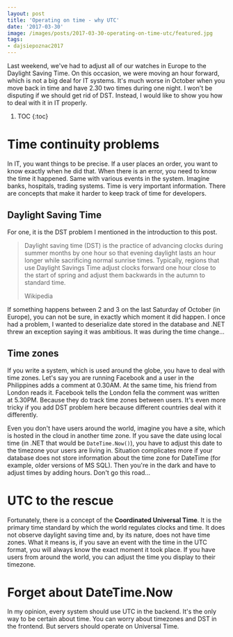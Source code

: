 ```yaml
---
layout: post
title: 'Operating on time - why UTC'
date: '2017-03-30'
image: /images/posts/2017-03-30-operating-on-time-utc/featured.jpg
tags: 
- dajsiepoznac2017
---
```

Last weekend, we've had to adjust all of our watches in Europe to the Daylight Saving Time. On this occasion, we were moving an hour forward, which is not a big deal for IT systems. It's much worse in October when you move back in time and have 2.30 two times during one night. I won't be disputing if we should get rid of DST. Instead, I would like to show you how to deal with it in IT properly. 

1. TOC
{:toc}

# Time continuity problems 
In IT, you want things to be precise. If a user places an order, you want to know exactly when he did that. When there is an error, you need to know the time it happened. Same with various events in the system. Imagine banks, hospitals, trading systems. Time is very important information. There are concepts that make it harder to keep track of time for developers. 

## Daylight Saving Time
For one, it is the DST problem I mentioned in the introduction to this post.

> Daylight saving time (DST) is the practice of advancing clocks during summer months by one hour so that evening daylight lasts an hour longer while sacrificing normal sunrise times. Typically, regions that use Daylight Savings Time adjust clocks forward one hour close to the start of spring and adjust them backwards in the autumn to standard time.
>
> Wikipedia

 If something happens between 2 and 3 on the last Saturday of October (in Europe), you can not be sure, in exactly which moment it did happen. I once had a problem, I wanted to deserialize date stored in the database and .NET threw an exception saying it was ambitious. It was during the time change... 

## Time zones
If you write a system, which is used around the globe, you have to deal with time zones. Let's say you are running Facebook and a user in the Philippines adds a comment at 0.30AM. At the same time, his friend from London reads it. Facebook tells the London fella the comment was written at 5.30PM. Because they do track time zones between users. It's even more tricky if you add DST problem here because different countries deal with it differently. 

Even you don't have users around the world, imagine you have a site, which is hosted in the cloud in another time zone. If you save the date using local time (in .NET that would be `DateTime.Now()`), you have to adjust this date to the timezone your users are living in. Situation complicates more if your database does not store information about the time zone for DateTime (for example, older versions of MS SQL). Then you're in the dark and have to adjust times by adding hours. Don't go this road...

# UTC to the rescue
Fortunately, there is a concept of the **Coordinated Universal Time**. It is the primary time standard by which the world regulates clocks and time. It does not observe daylight saving time and, by its nature, does not have time zones. What it means is, if you save an event with the time in the UTC format, you will always know the exact moment it took place. If you have users from around the world, you can adjust the time you display to their timezone. 

# Forget about DateTime.Now
In my opinion, every system should use UTC in the backend. It's the only way to be certain about time. You can worry about timezones and DST in the frontend. But servers should operate on Universal Time. 
